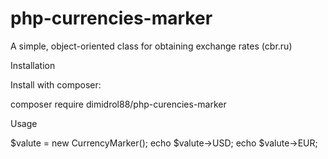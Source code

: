 # php-currencies-marker
A simple, object-oriented class for obtaining exchange rates (сbr.ru)

Installation

Install with composer:

composer require dimidrol88/php-curencies-marker

Usage

$valute = new CurrencyMarker();
echo $valute->USD;
echo $valute->EUR;
